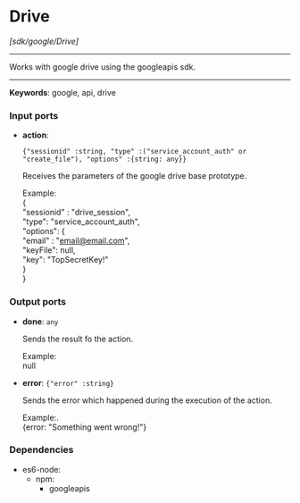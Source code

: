 # Drive

_[sdk/google/Drive]_

---

Works with google drive using the googleapis sdk.  

---

__Keywords__: google, api, drive

### Input ports

* __action__: 
    ```
    {"sessionid" :string, "type" :("service_account_auth" or "create_file"), "options" :{string: any}}
    ```


    Receives the parameters of the google drive base prototype.  
      
    Example:   
    {  
      "sessionid" : "drive_session",  
      "type": "service_account_auth",  
      "options": {  
         "email" : "email@email.com",  
        "keyFile":  null,  
         "key": "TopSecretKey!"   
      }  
    }  

### Output ports

* __done__: ` any `


    Sends the result fo the action.  
      
    Example:  
    null  


* __error__: ` {"error" :string} `


    Sends the error which happened during the execution of the action.  
      
    Example:.  
    {error: "Something went wrong!"}  

### Dependencies

* es6-node:
    * npm:
        * googleapis

